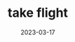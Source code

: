 ---
title: 'take flight'
date: 2023-03-17
uploadDate: 2024-01-30
image: {
    src: "./take_flight_sig.png",
    alt: "a pin-up of francesca wearing a bunny suit and looking over her shoulder at the viewer.",
}
thumb: {
    src: "./take_flight_thumb.png",
    alt: "take flight thumbnail"
}
desc: 'the brothers kappel.'
tags: ["lancelin kappel", "johannes kappel", "incest", "bro-con", "original", "digital"]
medium: 'clip studio paint'
icons: ["fa-dove"]
original: true
gallery: true
Nsfw: true
Dd: true
---